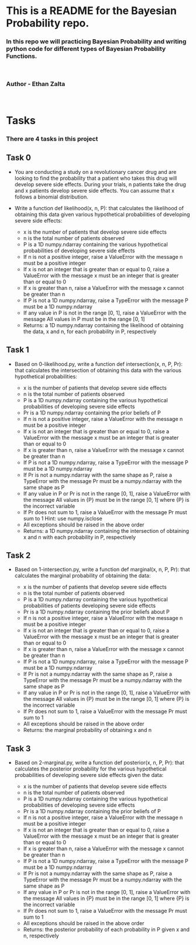 # This is a README for the Bayesian Probability repo.

### In this repo we will practicing Bayesian Probability and writing python code for different types of Bayesian Probability Functions.
<br>

### Author - Ethan Zalta
<br>


# Tasks
### There are 4 tasks in this project

## Task 0
* You are conducting a study on a revolutionary cancer drug and are looking to find the probability that a patient who takes this drug will develop severe side effects. During your trials, n patients take the drug and x patients develop severe side effects. You can assume that x follows a binomial distribution.

* Write a function def likelihood(x, n, P): that calculates the likelihood of obtaining this data given various hypothetical probabilities of developing severe side effects:

    * x is the number of patients that develop severe side effects
    * n is the total number of patients observed
    * P is a 1D numpy.ndarray containing the various hypothetical probabilities of developing severe side effects
    * If n is not a positive integer, raise a ValueError with the message n must be a positive integer
    * If x is not an integer that is greater than or equal to 0, raise a ValueError with the message x must be an integer that is greater than or equal to 0
    * If x is greater than n, raise a ValueError with the message x cannot be greater than n
    * If P is not a 1D numpy.ndarray, raise a TypeError with the message P must be a 1D numpy.ndarray
    * If any value in P is not in the range [0, 1], raise a ValueError with the message All values in P must be in the range [0, 1]
    * Returns: a 1D numpy.ndarray containing the likelihood of obtaining the data, x and n, for each probability in P, respectively

## Task 1
* Based on 0-likelihood.py, write a function def intersection(x, n, P, Pr): that calculates the intersection of obtaining this data with the various hypothetical probabilities:

    * x is the number of patients that develop severe side effects
    * n is the total number of patients observed
    * P is a 1D numpy.ndarray containing the various hypothetical probabilities of developing severe side effects
    * Pr is a 1D numpy.ndarray containing the prior beliefs of P
    * If n is not a positive integer, raise a ValueError with the message n must be a positive integer
    * If x is not an integer that is greater than or equal to 0, raise a ValueError with the message x must be an integer that is greater than or equal to 0
    * If x is greater than n, raise a ValueError with the message x cannot be greater than n
    * If P is not a 1D numpy.ndarray, raise a TypeError with the message P must be a 1D numpy.ndarray
    * If Pr is not a numpy.ndarray with the same shape as P, raise a TypeError with the message Pr must be a numpy.ndarray with the same shape as P
    * If any value in P or Pr is not in the range [0, 1], raise a ValueError with the message All values in {P} must be in the range [0, 1] where {P} is the incorrect variable
    * If Pr does not sum to 1, raise a ValueError with the message Pr must sum to 1 Hint: use numpy.isclose
    * All exceptions should be raised in the above order
    * Returns: a 1D numpy.ndarray containing the intersection of obtaining x and n with each probability in P, respectively

## Task 2
* Based on 1-intersection.py, write a function def marginal(x, n, P, Pr): that calculates the marginal probability of obtaining the data:

    * x is the number of patients that develop severe side effects
    * n is the total number of patients observed
    * P is a 1D numpy.ndarray containing the various hypothetical probabilities of patients developing severe side effects
    * Pr is a 1D numpy.ndarray containing the prior beliefs about P
    * If n is not a positive integer, raise a ValueError with the message n must be a positive integer
    * If x is not an integer that is greater than or equal to 0, raise a ValueError with the message x must be an integer that is greater than or equal to 0
    * If x is greater than n, raise a ValueError with the message x cannot be greater than n
    * If P is not a 1D numpy.ndarray, raise a TypeError with the message P must be a 1D numpy.ndarray
    * If Pr is not a numpy.ndarray with the same shape as P, raise a TypeError with the message Pr must be a numpy.ndarray with the same shape as P
    * If any value in P or Pr is not in the range [0, 1], raise a ValueError with the message All values in {P} must be in the range [0, 1] where {P} is the incorrect variable
    * If Pr does not sum to 1, raise a ValueError with the message Pr must sum to 1
    * All exceptions should be raised in the above order
    * Returns: the marginal probability of obtaining x and n

## Task 3
* Based on 2-marginal.py, write a function def posterior(x, n, P, Pr): that calculates the posterior probability for the various hypothetical probabilities of developing severe side effects given the data:

    * x is the number of patients that develop severe side effects
    * n is the total number of patients observed
    * P is a 1D numpy.ndarray containing the various hypothetical probabilities of developing severe side effects
    * Pr is a 1D numpy.ndarray containing the prior beliefs of P
    * If n is not a positive integer, raise a ValueError with the message n must be a positive integer
    * If x is not an integer that is greater than or equal to 0, raise a ValueError with the message x must be an integer that is greater than or equal to 0
    * If x is greater than n, raise a ValueError with the message x cannot be greater than n
    * If P is not a 1D numpy.ndarray, raise a TypeError with the message P must be a 1D numpy.ndarray
    * If Pr is not a numpy.ndarray with the same shape as P, raise a TypeError with the message Pr must be a numpy.ndarray with the same shape as P
    * If any value in P or Pr is not in the range [0, 1], raise a ValueError with the message All values in {P} must be in the range [0, 1] where {P} is the incorrect variable
    * If Pr does not sum to 1, raise a ValueError with the message Pr must sum to 1
    * All exceptions should be raised in the above order
    * Returns: the posterior probability of each probability in P given x and n, respectively
